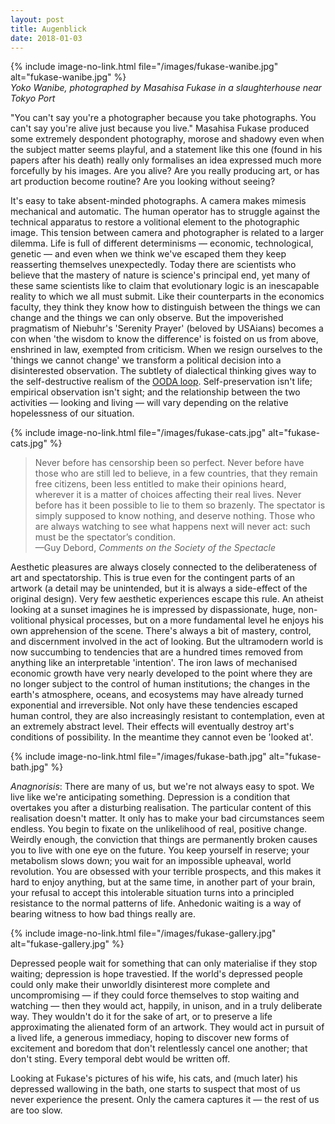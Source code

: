 ```yaml
---
layout: post
title: Augenblick
date: 2018-01-03
---
```


{% include image-no-link.html file="/images/fukase-wanibe.jpg" alt="fukase-wanibe.jpg" %}  
*Yoko Wanibe, photographed by Masahisa Fukase in a slaughterhouse near Tokyo Port*

"You can't say you're a photographer because you take photographs. You can't say you're alive just because you live." Masahisa Fukase produced some extremely despondent photography, morose and shadowy even when the subject matter seems playful, and a statement like this one (found in his papers after his death) really only formalises an idea expressed much more forcefully by his images. Are you alive? Are you really producing art, or has art production become routine? Are you looking without seeing?

It's easy to take absent-minded photographs. A camera makes mimesis mechanical and automatic. The human operator has to struggle against the technical apparatus to restore a volitional element to the photographic image. This tension between camera and photographer is related to a larger dilemma. Life is full of different determinisms — economic, technological, genetic — and even when we think we've escaped them they keep reasserting themselves unexpectedly. Today there are scientists who believe that the mastery of nature is science's principal end, yet many of these same scientists like to claim that evolutionary logic is an inescapable reality to which we all must submit. Like their counterparts in the economics faculty, they think they know how to distinguish between the things we can change and the things we can only observe. But the impoverished pragmatism of Niebuhr's 'Serenity Prayer' (beloved by USAians) becomes a con when 'the wisdom to know the difference' is foisted on us from above, enshrined in law, exempted from criticism. When we resign ourselves to the 'things we cannot change' we transform a political decision into a disinterested observation. The subtlety of dialectical thinking gives way to the self-destructive realism of the [OODA loop](https://en.wikipedia.org/wiki/OODA_loop). Self-preservation isn't life; empirical observation isn't sight; and the relationship between the two activities — looking and living — will vary depending on the relative hopelessness of our situation.

{% include image-no-link.html file="/images/fukase-cats.jpg" alt="fukase-cats.jpg" %}  

>Never before has censorship been so perfect. Never before have those who are still led to believe, in a few countries, that they remain free citizens, been less entitled to make their opinions heard, wherever it is a matter of choices affecting their real lives. Never before has it been possible to lie to them so brazenly. The spectator is simply supposed to know nothing, and deserve nothing. Those who are always watching to see what happens next will never act: such must be the spectator’s condition.  
—Guy Debord, *Comments on the Society of the Spectacle*

Aesthetic pleasures are always closely connected to the deliberateness of art and spectatorship. This is true even for the contingent parts of an artwork (a detail may be unintended, but it is always a side-effect of the original design). Very few aesthetic experiences escape this rule. An atheist looking at a sunset imagines he is impressed by dispassionate, huge, non-volitional physical processes, but on a more fundamental level he enjoys his own apprehension of the scene. There's always a bit of mastery, control, and discernment involved in the act of looking. But the ultramodern world is now succumbing to tendencies that are a hundred times removed from anything like an interpretable 'intention'. The iron laws of mechanised economic growth have very nearly developed to the point where they are no longer subject to the control of human institutions; the changes in the earth's atmosphere, oceans, and ecosystems may have already turned exponential and irreversible. Not only have these tendencies escaped human control, they are also increasingly resistant to contemplation, even at an extremely abstract level. Their effects will eventually destroy art's conditions of possibility. In the meantime they cannot even be 'looked at'.

{% include image-no-link.html file="/images/fukase-bath.jpg" alt="fukase-bath.jpg" %}  

*Anagnorisis*: There are many of us, but we're not always easy to spot. We live like we're anticipating something. Depression is a condition that overtakes you after a disturbing realisation. The particular content of this realisation doesn't matter. It only has to make your bad circumstances seem endless. You begin to fixate on the unlikelihood of real, positive change. Weirdly enough, the conviction that things are permanently broken causes you to live with one eye on the future. You keep yourself in reserve; your metabolism slows down; you wait for an impossible upheaval, world revolution. You are obsessed with your terrible prospects, and this makes it hard to enjoy anything, but at the same time, in another part of your brain, your refusal to accept this intolerable situation turns into a principled resistance to the normal patterns of life. Anhedonic waiting is a way of bearing witness to how bad things really are.

{% include image-no-link.html file="/images/fukase-gallery.jpg" alt="fukase-gallery.jpg" %}  

Depressed people wait for something that can only materialise if they stop waiting; depression is hope travestied. If the world's depressed people could only make their unworldly disinterest more complete and uncompromising — if they could force themselves to stop waiting and watching — then they would act, happily, in unison, and in a truly deliberate way. They wouldn't do it for the sake of art, or to preserve a life approximating the alienated form of an artwork. They would act in pursuit of a lived life, a generous immediacy, hoping to discover new forms of excitement and boredom that don't relentlessly cancel one another; that don't sting. Every temporal debt would be written off.

Looking at Fukase's pictures of his wife, his cats, and (much later) his depressed wallowing in the bath, one starts to suspect that most of us never experience the present. Only the camera captures it — the rest of us are too slow.
